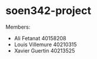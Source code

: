 # soen342-project

Members:
- Ali Fetanat 40158208
- Louis Villemure 40210315
- Xavier Guertin 40213525
